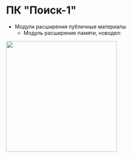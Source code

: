 ПК "Поиск-1"
=========
- Модули расширения публичные материалы
	- Модуль расширения памяти, новодел:
  
<a href="RAM+LPT"><img src="https://github.com/alex-lavrentyev/Poisk-1_ext_mod/blob/master/RAM_LPT_EXT/PHOTO/asm_board.jpg" width="300" /></a>

